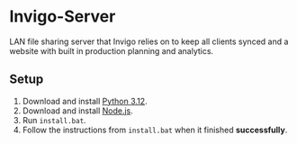 # Invigo-Server

LAN file sharing server that Invigo relies on to keep all clients synced and a website with built in production planning and analytics.

## Setup

1. Download and install [Python 3.12](https://www.python.org/downloads/).
2. Download and install [Node.js](https://nodejs.org/en/download/prebuilt-installer).
3. Run `install.bat`.
4. Follow the instructions from `install.bat` when it finished **successfully**.
